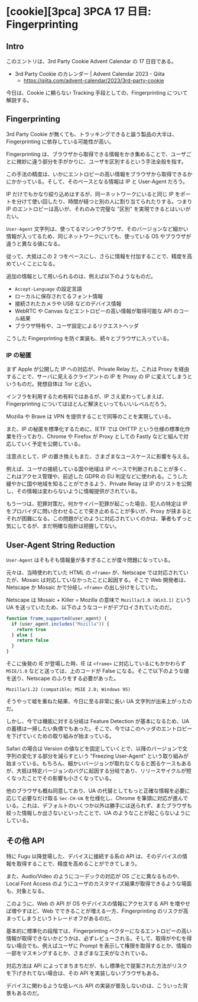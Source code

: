 # [cookie][3pca] 3PCA 17 日目: Fingerprinting

## Intro

このエントリは、3rd Party Cookie Advent Calendar の 17 日目である。

- 3rd Party Cookie のカレンダー | Advent Calendar 2023 - Qiita
  - https://qiita.com/advent-calendar/2023/3rd-party-cookie

今日は、Cookie に頼らない Tracking 手段としての、Fingerprinting について解説する。


## Fingerprinting

3rd Party Cookie が無くても、トラッキングできると謳う製品の大半は、Fingerprinting に依存している可能性が高い。

Fingerprinting は、ブラウザから取得できる情報をかき集めることで、ユーザごとに微妙に違う部分を手がかりに、ユーザを区別するという手法全般を指す。

この手法の精度は、いかにエントロピーの高い情報をブラウザから取得できるかにかかっている。そして、そのベースとなる情報は IP と User-Agent だろう。

IP だけでもかなり絞り込めはするが、同一ネットワークにいると同じ IP をポートを分けて使い回したり、時間が経つと別の人に割り当てられたりする。つまり IP のエントロピーは高いが、それのみで完璧な "区別" を実現できるとはいいがたい。

`User-Agent` 文字列は、使ってるマシンやブラウザ、そのバージョンなど細かい情報が入ってるため、同じネットワークにいても、使っている OS やブラウザが違うと異なる値になる。

従って、大抵はこの 2 つをベースにし、さらに情報を付加することで、精度を高めていくことになる。

追加の情報として用いられるのは、例えば以下のようなものだ。

- `Accept-Language` の設定言語
- ローカルに保存されてるフォント情報
- 接続されたカメラや USB などのデバイス情報
- WebRTC や Canvas などエントロピーの高い情報が取得可能な API のコール結果
- ブラウザ特有や、ユーザ設定によるリクエストヘッダ

こうした Fingerprinting を防ぐ実装も、続々とブラウザに入っている。


### IP の秘匿

まず Apple が公開した IP への対応が、Private Relay だ。これは Proxy を経由することで、サーバに見えるクライアントの IP を Proxy の IP に変えてしまうというものだ。発想自体は Tor と近い。

インフラを利用するため有料ではあるが、IP さえ変わってしまえば、Fingerprinting についてはほとんど解決といってもいいレベルだろう。

Mozilla や Brave は VPN を提供することで同等のことを実現している。

また、IP の秘匿を標準化するために、IETF では OHTTP という仕様の標準化作業を行っており、Chrome や Firefox が Proxy としての Fastly などと組んで対応していく予定を公開している。

注意点として、IP の置き換えもまた、さまざまなユースケースに影響を与える。

例えば、ユーザの接続している国や地域は IP ベースで判断されることが多く、これはアクセス管理や、前述した GDPR の EU 判定などに使われる。こうした緩やかに国や地域を知ることができるよう、Private Relay は IP のリストを公開し、その情報は変わらないように情報提供がされている。

もう一つは、犯罪対策だ。何かサイバー犯罪が起こった場合、犯人の特定は IP をプロバイダに問い合わせることで突き止めることが多いが、Proxy が挟まるとそれが困難になる。この問題がどのように対応されていくのかは、筆者もずっと気にしてるが、まだ明確な指針は把握してない。


## User-Agent String Reduction

`User-Agent` はそもそも情報量が多すぎることが度々問題になっている。

元々は、当時使われていた HTML の `<frame>` が、Netscape では対応されていたが、Mosaic は対応していなかったことに起因する。そこで Web 開発者は、Netscape か Mosaic かで分岐し `<frame>` の出し分けをしていた。

Netscape は Mosaic + Killer = Mozilla の意味で `Mozilla/1.0 (Win3.1)` という UA を送っていたため、以下のようなコードがデプロイされていたのだ。

```js
function frame_supported(user_agent) {
  if (user_agent.includes("Mozilla")) {
    return true
  } else {
    return false
  }
}
```

そこに後発の IE が登場した時、IE は `<frame>` に対応しているにもかかわらず `MSIE/1.0` などと送っては、上のコードが False になる。そこで以下のような値を送り、Netscape のふりをする必要があった。

```
Mozilla/1.22 (compatible; MSIE 2.0; Windows 95)
```

そうやって嘘を重ねた結果、今日に至る非常に長い UA 文字列が出来上がったのだ。

しかし、今では機能に対する分岐は Feature Detection が基本になるため、UA の蓄積は一掃したい負債でもあった。そこで、今ではこのヘッダのエントロピーを下げていくための取り組みが始まっている。

Safari の場合は Version の値などを固定していくとで、以降のバージョンで文字列の変化する部分を減らすという "Freezing User-Agent" という取り組みが始まっている。もちろん、細かいバージョンが取れなくなると困るケースもあるが、大抵は特定バージョンのバグに起因する分岐であり、リリースサイクルが短くなったことでその影響も小さくなっている。

他のブラウザも概ね同意しており、UA の代替としてもっと正確な情報を必要に応じて必要なだけ取る `Sec-CH-UA` を仕様化し、Chrome を筆頭に対応が進んでいる。これは、デフォルトのいくつか以外は勝手には送られず、またブラウザも絞った情報しか出さないといったことで、UA のようなことが起こらないようにしている。


## その他 API

特に Fugu 以降登場した、デバイスに接続する系の API は、そのデバイスの情報を取得することで、精度を高めることができてしまう。

また、Audio/Video のようにコーデックの対応が OS ごとに異なるものや、Local Font Access のようにユーザのカスタマイズ結果が取得できるような場面も、対象となる。

このように、Web の API が OS やデバイスの情報にアクセスする API を増やせば増やすほど、Web でできることが増える一方、Fingerprinting のリスクが高まってしまうというトレードオフがあるのだ。

基本的に標準化の段階では、Fingerprinting ベクターになるエントロピーの高い情報が取得できないかどうかは、必ずレビューされる。そして、取得がやむを得ない場合でも、例えばユーザに Prompt を表示して権限を取得するとか、情報の一部をマスキングするとか、さまざまな工夫がなされている。

対応方法は API によってまちまちだが、もし標準化で提案された方法がリスクを下げきれてない場合は、その API を実装しないブラウザもある。

デバイスに関わるような低レベル API の実装が普及しないのは、こういった背景もあるのだ。